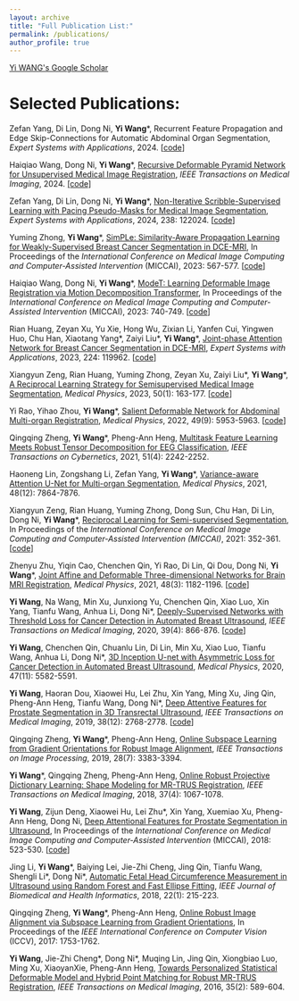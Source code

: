 ```yaml
---
layout: archive
title: "Full Publication List:"
permalink: /publications/
author_profile: true
---
```


[Yi WANG's Google Scholar](https://scholar.google.com.hk/citations?user=k2-vv-MAAAAJ&hl=zh-CN&oi=ao)


Selected Publications:
======
Zefan Yang, Di Lin, Dong Ni, **Yi Wang**\*, Recurrent Feature Propagation and Edge Skip-Connections for Automatic Abdominal Organ Segmentation, _Expert Systems with Applications_, 2024. [[code](https://github.com/zefanyang/organsegct)]

Haiqiao Wang, Dong Ni, **Yi Wang**\*, [Recursive Deformable Pyramid Network for Unsupervised Medical Image Registration](https://doi.org/10.1109/TMI.2024.3362968), _IEEE Transactions on Medical Imaging_, 2024. [[code]](https://github.com/ZAX130/RDP)

Zefan Yang, Di Lin, Dong Ni, **Yi Wang**\*, [Non-Iterative Scribble-Supervised Learning with Pacing Pseudo-Masks for Medical Image Segmentation](https://www.sciencedirect.com/science/article/pii/S0957417423025265), _Expert Systems with Applications_, 2024, 238: 122024. [[code](https://github.com/zefanyang/pacingpseudo)]

Yuming Zhong, **Yi Wang**\*, [SimPLe: Similarity-Aware Propagation Learning for Weakly-Supervised Breast Cancer Segmentation in DCE-MRI](https://link.springer.com/chapter/10.1007/978-3-031-43901-8_54), In Proceedings of the _International Conference on Medical Image Computing and Computer-Assisted Intervention_ (MICCAI), 2023: 567-577. [[code](https://github.com/Abner228/SmileCode)]

Haiqiao Wang, Dong Ni, **Yi Wang**\*, [ModeT: Learning Deformable Image Registration via Motion Decomposition Transformer](https://link.springer.com/chapter/10.1007/978-3-031-43999-5_70), In Proceedings of the _International Conference on Medical Image Computing and Computer-Assisted Intervention_ (MICCAI), 2023: 740-749. [[code](https://github.com/ZAX130/SmileCode)]

Rian Huang, Zeyan Xu, Yu Xie, Hong Wu, Zixian Li, Yanfen Cui, Yingwen Huo, Chu Han, Xiaotang Yang\*, Zaiyi Liu\*, **Yi Wang**\*, [Joint-phase Attention Network for Breast Cancer Segmentation in DCE-MRI](https://www.sciencedirect.com/science/article/pii/S0957417423004645), _Expert Systems with Applications_, 2023, 224: 119962. [[code](https://github.com/ryandok/JPA)]

Xiangyun Zeng, Rian Huang, Yuming Zhong, Zeyan Xu, Zaiyi Liu\*, **Yi Wang**\*, [A Reciprocal Learning Strategy for Semisupervised Medical Image Segmentation](https://aapm.onlinelibrary.wiley.com/doi/full/10.1002/mp.15923), _Medical Physics_, 2023, 50(1): 163-177. [[code](https://github.com/XYZach/RLSSS)]

Yi Rao, Yihao Zhou, **Yi Wang**\*, [Salient Deformable Network for Abdominal Multi-organ Registration](https://aapm.onlinelibrary.wiley.com/doi/full/10.1002/mp.15791), _Medical Physics_, 2022, 49(9): 5953-5963. [[code](https://github.com/Rrrfrr/Salient-Deformable-Network)]

Qingqing Zheng, **Yi Wang**\*, Pheng-Ann Heng, [Multitask Feature Learning Meets Robust Tensor Decomposition for EEG Classification](https://ieeexplore.ieee.org/abstract/document/8889476), _IEEE Transactions on Cybernetics_, 2021, 51(4): 2242-2252.

Haoneng Lin, Zongshang Li, Zefan Yang, **Yi Wang**\*, [Variance-aware Attention U-Net for Multi-organ Segmentation](https://aapm.onlinelibrary.wiley.com/doi/full/10.1002/mp.15322), _Medical Physics_, 2021, 48(12): 7864-7876.

Xiangyun Zeng, Rian Huang, Yuming Zhong, Dong Sun, Chu Han, Di Lin, Dong Ni, **Yi Wang**\*, [Reciprocal Learning for Semi-supervised Segmentation](https://link.springer.com/chapter/10.1007/978-3-030-87196-3_33), In Proceedings of the _International Conference on Medical Image Computing and Computer-Assisted Intervention (MICCAI)_, 2021: 352-361. [[code](https://github.com/XYZach/RLSSS)]

Zhenyu Zhu, Yiqin Cao, Chenchen Qin, Yi Rao, Di Lin, Qi Dou, Dong Ni, **Yi Wang**\*, [Joint Affine and Deformable Three-dimensional Networks for Brain MRI Registration](https://aapm.onlinelibrary.wiley.com/doi/full/10.1002/mp.14674), _Medical Physics_, 2021, 48(3): 1182-1196. [[code](https://github.com/zzy245328021/registration)]

**Yi Wang**, Na Wang, Min Xu, Junxiong Yu, Chenchen Qin, Xiao Luo, Xin Yang, Tianfu Wang, Anhua Li, Dong Ni\*, [Deeply-Supervised Networks with Threshold Loss for Cancer Detection in Automated Breast Ultrasound](https://ieeexplore.ieee.org/abstract/document/8807268), _IEEE Transactions on Medical Imaging_, 2020, 39(4): 866-876. [[code](https://github.com/nawang0226/abus_code)]

**Yi Wang**, Chenchen Qin, Chuanlu Lin, Di Lin, Min Xu, Xiao Luo, Tianfu Wang, Anhua Li, Dong Ni\*, [3D Inception U-net with Asymmetric Loss for Cancer Detection in Automated Breast Ultrasound](https://aapm.onlinelibrary.wiley.com/doi/full/10.1002/mp.14389), _Medical Physics_, 2020, 47(11): 5582-5591.

**Yi Wang**, Haoran Dou, Xiaowei Hu, Lei Zhu, Xin Yang, Ming Xu, Jing Qin, Pheng-Ann Heng, Tianfu Wang, Dong Ni\*, [Deep Attentive Features for Prostate Segmentation in 3D Transrectal Ultrasound](https://ieeexplore.ieee.org/abstract/document/8698868), _IEEE Transactions on Medical Imaging_, 2019, 38(12): 2768-2778. [[code](https://github.com/wulalago/DAF3D)]

Qingqing Zheng, **Yi Wang**\*, Pheng-Ann Heng, [Online Subspace Learning from Gradient Orientations for Robust Image Alignment](https://ieeexplore.ieee.org/abstract/document/8630746), _IEEE Transactions on Image Processing_, 2019, 28(7): 3383-3394.

**Yi Wang**\*, Qingqing Zheng, Pheng-Ann Heng, [Online Robust Projective Dictionary Learning: Shape Modeling for MR-TRUS Registration](https://ieeexplore.ieee.org/abstract/document/8119989), _IEEE Transactions on Medical Imaging_, 2018, 37(4): 1067-1078.

**Yi Wang**, Zijun Deng, Xiaowei Hu, Lei Zhu\*, Xin Yang, Xuemiao Xu, Pheng-Ann Heng, Dong Ni, [Deep Attentional Features for Prostate Segmentation in Ultrasound](https://link.springer.com/chapter/10.1007/978-3-030-00937-3_60), In Proceedings of the _International Conference on Medical Image Computing and Computer-Assisted Intervention_ (MICCAI), 2018: 523-530. [[code](https://github.com/zijundeng/DAF)]

Jing Li, **Yi Wang**\*, Baiying Lei, Jie-Zhi Cheng, Jing Qin, Tianfu Wang, Shengli Li\*, Dong Ni\*, [Automatic Fetal Head Circumference Measurement in Ultrasound using Random Forest and Fast Ellipse Fitting](https://ieeexplore.ieee.org/abstract/document/7927411), _IEEE Journal of Biomedical and Health Informatics_, 2018, 22(1): 215-223.

Qingqing Zheng, **Yi Wang**\*, Pheng-Ann Heng, [Online Robust Image Alignment via Subspace Learning from Gradient Orientations](https://openaccess.thecvf.com/content_iccv_2017/html/Zheng_Online_Robust_Image_ICCV_2017_paper.html), In Proceedings of the _IEEE International Conference on Computer Vision_ (ICCV), 2017: 1753-1762.

**Yi Wang**, Jie-Zhi Cheng\*, Dong Ni\*, Muqing Lin, Jing Qin, Xiongbiao Luo, Ming Xu, XiaoyanXie, Pheng-Ann Heng, [Towards Personalized Statistical Deformable Model and Hybrid Point Matching for Robust MR-TRUS Registration](https://ieeexplore.ieee.org/abstract/document/7286819), _IEEE Transactions on Medical Imaging_, 2016, 35(2): 589-604.

